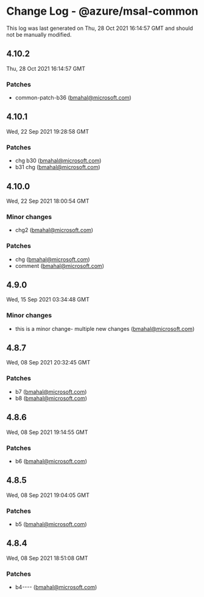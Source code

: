 # Change Log - @azure/msal-common

This log was last generated on Thu, 28 Oct 2021 16:14:57 GMT and should not be manually modified.

<!-- Start content -->

## 4.10.2

Thu, 28 Oct 2021 16:14:57 GMT

### Patches

- common-patch-b36 (bmahal@microsoft.com)

## 4.10.1

Wed, 22 Sep 2021 19:28:58 GMT

### Patches

- chg b30 (bmahal@microsoft.com)
- b31 chg (bmahal@microsoft.com)

## 4.10.0

Wed, 22 Sep 2021 18:00:54 GMT

### Minor changes

- chg2  (bmahal@microsoft.com)

### Patches

- chg    (bmahal@microsoft.com)
- comment      (bmahal@microsoft.com)

## 4.9.0

Wed, 15 Sep 2021 03:34:48 GMT

### Minor changes

- this is a minor change- multiple new changes (bmahal@microsoft.com)

## 4.8.7

Wed, 08 Sep 2021 20:32:45 GMT

### Patches

- b7 (bmahal@microsoft.com)
- b8   (bmahal@microsoft.com)

## 4.8.6

Wed, 08 Sep 2021 19:14:55 GMT

### Patches

- b6  (bmahal@microsoft.com)

## 4.8.5

Wed, 08 Sep 2021 19:04:05 GMT

### Patches

- b5  (bmahal@microsoft.com)

## 4.8.4

Wed, 08 Sep 2021 18:51:08 GMT

### Patches

- b4---- (bmahal@microsoft.com)
